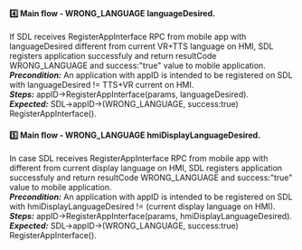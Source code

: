 #### :four: **Main flow - WRONG_LANGUAGE languageDesired.**
If SDL receives RegisterAppInterface RPC from mobile app with languageDesired different from current VR+TTS language on HMI, SDL registers application successfuly and return resultCode WRONG_LANGUAGE and success:"true" value to mobile application.    
**_Precondition:_** An application with appID is intended to be registered on SDL with languageDesired != TTS+VR current on HMI.    
**_Steps:_** appID->RegisterAppInterface(params, languageDesired).    
**_Expected:_** SDL->appID->(WRONG_LANGUAGE, success:true) RegisterAppInterface().
    
#### :five: **Main flow - WRONG_LANGUAGE hmiDisplayLanguageDesired.**
In case SDL receives RegisterAppInterface RPC from mobile app with <hmiDisplayLanguageDesired> different from current display language on HMI, SDL registers application successfuly and return resultCode WRONG_LANGUAGE and success:"true" value to mobile application.    
**_Precondition:_** An application with appID is intended to be registered on SDL with hmiDisplayLanguageDesired != (current display language on HMI).   
**_Steps:_** appID->RegisterAppInterface(params, hmiDisplayLanguageDesired).   
**_Expected:_** SDL->appID->(WRONG_LANGUAGE, success:true) RegisterAppInterface().
